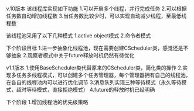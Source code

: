 v.10版本
该线程库实现如下功能
1.可以开启多个线程，并行完成任务
2.可以根据任务数自动增加线程数
3.当任务数比较少时，可以实现自动减少线程，至最低线程数


该线程池采用了以下几种模式
1.active object模式
2.命令者模式


下个阶段目标
1.进一步抽象化线程池，现在需要创建CScheduler类，感觉还是不够抽象
2.观察者模式中关于future释放时机仍然有待优化


v1.1版本
1.使用BaseScheduler类代替原来的CScheduler类，简化类的操作
2.实现多任务多线程模式，可以创建多个任务管理器，每个管理器拥有自己的线程池，在各自的线程池内可以进行优化调节
3.消息队列实现三种等待模式（永久等待模式，超时等待模式，直接拒绝模式）
4.future的释放时机已经明确


下个阶段
1.增加线程池的优先级策略









